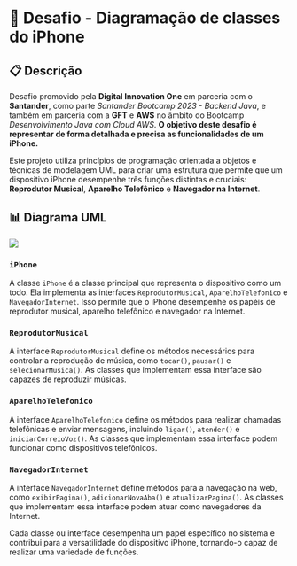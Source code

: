 # 📱 Desafio - Diagramação de classes do iPhone

## 📋 Descrição
Desafio promovido pela **Digital Innovation One** em parceria com o **Santander**, como parte _Santander
Bootcamp 2023 - Backend Java_, e também em parceria com a **GFT** e **AWS** no âmbito do Bootcamp _Desenvolvimento Java com Cloud
AWS_. **O objetivo deste desafio é representar de forma detalhada e precisa as funcionalidades de um iPhone.**

Este projeto utiliza princípios de programação orientada a objetos e técnicas de modelagem UML para criar uma estrutura
que permite que um dispositivo iPhone desempenhe três funções distintas e cruciais: **Reprodutor Musical**, **Aparelho
Telefônico** e **Navegador na Internet**.




## 📊 Diagrama UML

  <img src="https://i.imgur.com/mhMmDZn.png">

### `iPhone`

A classe `iPhone` é a classe principal que representa o dispositivo como um todo. Ela implementa as interfaces
`ReprodutorMusical`, `AparelhoTelefonico` e `NavegadorInternet`. Isso permite que o iPhone desempenhe os papéis
de reprodutor musical, aparelho telefônico e navegador na Internet.

### `ReprodutorMusical`

A interface `ReprodutorMusical` define os métodos necessários para controlar a reprodução de música, como `tocar()`,
`pausar()` e `selecionarMusica()`. As classes que implementam essa interface são capazes de reproduzir músicas.

### `AparelhoTelefonico`

A interface `AparelhoTelefonico` define os métodos para realizar chamadas telefônicas e enviar mensagens, incluindo
`ligar()`, `atender()` e `iniciarCorreioVoz()`. As classes que implementam essa interface podem funcionar como
dispositivos telefônicos.

### `NavegadorInternet`

A interface `NavegadorInternet` define métodos para a navegação na web, como `exibirPagina()`, `adicionarNovaAba()`
e `atualizarPagina()`. As classes que implementam essa interface podem atuar como navegadores da Internet.

Cada classe ou interface desempenha um papel específico no sistema e contribui para a versatilidade do dispositivo
iPhone, tornando-o capaz de realizar uma variedade de funções.
